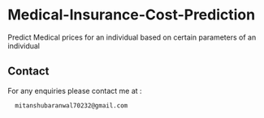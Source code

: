 # Medical-Insurance-Cost-Prediction

Predict Medical prices for an individual based on certain parameters of an individual

## Contact
For any enquiries please contact me at :
      
      mitanshubaranwal70232@gmail.com
      

